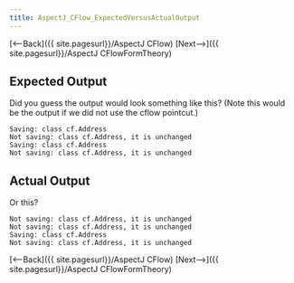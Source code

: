 ```yaml
---
title: AspectJ_CFlow_ExpectedVersusActualOutput
---
```

[<--Back]({{ site.pagesurl}}/AspectJ CFlow) [Next-->]({{ site.pagesurl}}/AspectJ CFlowFormTheory)

## Expected Output
Did you guess the output would look something like this? (Note this would be the output if we did not use the cflow pointcut.)
```
Saving: class cf.Address
Not saving: class cf.Address, it is unchanged
Saving: class cf.Address
Not saving: class cf.Address, it is unchanged
```
## Actual Output
Or this?
```
Not saving: class cf.Address, it is unchanged
Not saving: class cf.Address, it is unchanged
Saving: class cf.Address
Not saving: class cf.Address, it is unchanged
```

[<--Back]({{ site.pagesurl}}/AspectJ CFlow) [Next-->]({{ site.pagesurl}}/AspectJ CFlowFormTheory)



